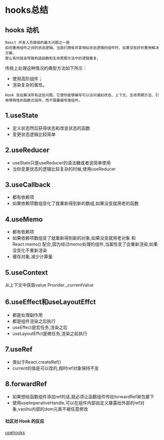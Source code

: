 # hooks总结

## hooks 动机

```
React 开发人员面临的最大问题之一是
如何重用组件之间的状态逻辑。当我们拥有共享相似状态逻辑的组件时，如果没有好的重用解决方案，
那么有时就会导致构造函数和生命周期方法中的逻辑重复。
```

传统上处理这种情况的典型方法如下所示：
 - 使用高阶组件；
 - 渲染复杂的属性。


 ```
 Hook 旨在解决所有这些问题，它使你能够编写可以访问诸如状态、上下文、生命周期方法、引
用等特性的函数式组件，而不需要编写类组件。
```


## 1.useState
 - 定义状态然后获得状态和改变状态的函数
 - 变更状态逻辑比较简单
## 2.useReducer
 - useState只是useReducer的语法糖或者说简单使用
 - 当你变更状态的逻辑比较复杂的时候,使用useReducer
## 3.useCallback
 - 都有依赖项
 - 如果依赖项数组变化了就重新得到新的数组,如果没变就用老的函数
## 4.useMemo
 - 都有依赖项
 - 如果依赖项数组变了就重新得到新的对象,如果没变就用老对象
 和 React.memo() 配合,因为经过memo处理的组件,当属性变了会重新渲染,如果没变化不重新渲染
 - 缓存对象,减少计算量
## 5.useContext
 从上下文中获取value  Provider._currentValue
## 6.useEffect和useLayoutEffct
 - 都是处理副作用
 - 都是组件渲染之后执行
 - useEffect是宏任务,渲染之后
 - useLayoutEffct是微任务,渲染之前执行
## 7.useRef
 - 类似于React.createRef()
 - current的值是可以改的,按时ref对象保持不变
## 8.forwardRef
 - 如果想给函数组件添加ref的话,就必须让函数组件传给forwardRef来包裹下
 - 使用useImperativeHandle,可以在组件内部自定义暴露给外部的ref对象,vaoihu内部的dom元素不被任意修改


#### 社区对 Hook 的反应

[usehooks](https://usehooks.com/)